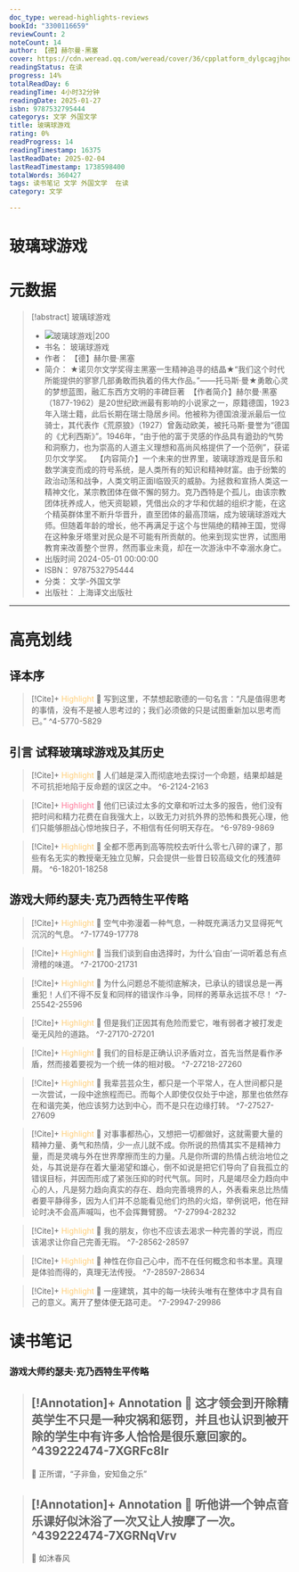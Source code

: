 ```yaml
---
doc_type: weread-highlights-reviews
bookId: "3300116659"
reviewCount: 2
noteCount: 14
author: 【德】赫尔曼·黑塞
cover: https://cdn.weread.qq.com/weread/cover/36/cpplatform_dylgcagjhooeuy3lrwascj/t7_cpplatform_dylgcagjhooeuy3lrwascj1727685767.jpg
readingStatus: 在读
progress: 14%
totalReadDay: 6
readingTime: 4小时32分钟
readingDate: 2025-01-27
isbn: 9787532795444
categorys: 文学 外国文学
title: 玻璃球游戏
rating: 0%
readProgress: 14
readingTimestamp: 16375
lastReadDate: 2025-02-04
lastReadTimestamp: 1738598400
totalWords: 360427
tags: 读书笔记 文学 外国文学  在读
category: 文学

---
```


# 玻璃球游戏

# 元数据
> [!abstract] 玻璃球游戏
> - ![ 玻璃球游戏|200](https://cdn.weread.qq.com/weread/cover/36/cpplatform_dylgcagjhooeuy3lrwascj/t7_cpplatform_dylgcagjhooeuy3lrwascj1727685767.jpg)
> - 书名： 玻璃球游戏
> - 作者： 【德】赫尔曼·黑塞
> - 简介： ★诺贝尔文学奖得主黑塞一生精神追寻的结晶★“我们这个时代所能提供的寥寥几部勇敢而执着的伟大作品。”——托马斯·曼★勇敢心灵的梦想蓝图，融汇东西方文明的丰碑巨著  【作者简介】赫尔曼·黑塞（1877-1962）是20世纪欧洲最有影响的小说家之一，原籍德国，1923年入瑞士籍，此后长期在瑞士隐居乡间。他被称为德国浪漫派最后一位骑士，其代表作《荒原狼》（1927）曾轰动欧美，被托马斯·曼誉为“德国的《尤利西斯》”。1946年，“由于他的富于灵感的作品具有遒劲的气势和洞察力，也为崇高的人道主义理想和高尚风格提供了一个范例”，获诺贝尔文学奖。  【内容简介】一个未来的世界里，玻璃球游戏是音乐和数学演变而成的符号系统，是人类所有的知识和精神财富。由于纷繁的政治动荡和战争，人类文明正面l临毁灭的威胁。为拯救和宣扬人类这一精神文化，某宗教团体在做不懈的努力。克乃西特是个孤儿，由该宗教团体抚养成人，他天资聪颖，凭借出众的才华和优越的组织才能，在这个精英群体里不断升华晋升，直至团体的最高顶端，成为玻璃球游戏大师。但随着年龄的增长，他不再满足于这个与世隔绝的精神王国，觉得在这种象牙塔里对民众是不可能有所贡献的。他来到现实世界，试图用教育来改善整个世界，然而事业未竟，却在一次游泳中不幸溺水身亡。
> - 出版时间 2024-05-01 00:00:00
> - ISBN： 9787532795444
> - 分类： 文学-外国文学
> - 出版社： 上海译文出版社



---

# 高亮划线

## 译本序

> [!Cite]+ <span style="color: #ffce78;">Highlight</span>
> 📌 写到这里，不禁想起歌德的一句名言：“凡是值得思考的事情，没有不是被人思考过的；我们必须做的只是试图重新加以思考而已。”
> ^4-5770-5829
## 引言 试释玻璃球游戏及其历史

> [!Cite]+ <span style="color: #ffce78;">Highlight</span>
> 📌 人们越是深入而彻底地去探讨一个命题，结果却越是不可抗拒地陷于反命题的误区之中。
> ^6-2124-2163

> [!Cite]+ <span style="color: #ff7898;">Highlight</span>
> 📌 他们已读过太多的文章和听过太多的报告，他们没有把时间和精力花费在自我强大上，以致无力对抗外界的恐怖和畏死心理，他们只能够胆战心惊地挨日子，不相信有任何明天存在。
> ^6-9789-9869

> [!Cite]+ <span style="color: #ffce78;">Highlight</span>
> 📌 全都不愿再到高等院校去听什么零七八碎的课了，那些有名无实的教授毫无独立见解，只会提供一些昔日较高级文化的残渣碎屑。
> ^6-18201-18258
## 游戏大师约瑟夫·克乃西特生平传略

> [!Cite]+ <span style="color: #ffce78;">Highlight</span>
> 📌 空气中弥漫着一种气息，一种既充满活力又显得死气沉沉的气息。
> ^7-17749-17778

> [!Cite]+ <span style="color: #ffce78;">Highlight</span>
> 📌 当我们谈到自由选择时，为什么‘自由’一词听着总有点滑稽的味道。
> ^7-21700-21731

> [!Cite]+ <span style="color: #ffce78;">Highlight</span>
> 📌 为什么问题总不能彻底解决，已承认的错误总是一再重犯！人们不得不反复和同样的错误作斗争，同样的莠草永远拔不尽！
> ^7-25542-25596

> [!Cite]+ <span style="color: #ffce78;">Highlight</span>
> 📌 但是我们正因其有危险而爱它，唯有弱者才被打发走毫无风险的道路。
> ^7-27170-27201

> [!Cite]+ <span style="color: #ffce78;">Highlight</span>
> 📌 我们的目标是正确认识矛盾对立，首先当然是看作矛盾，然而接着要视为一个统一体的相对极。
> ^7-27218-27260

> [!Cite]+ <span style="color: #ffce78;">Highlight</span>
> 📌 我辈芸芸众生，都只是一个平常人，在人世间都只是一次尝试，一段中途旅程而已。而每个人即使仅仅处于中途，那里也依然存在和谐完美，他应该努力达到中心，而不是只在边缘打转。
> ^7-27527-27609

> [!Cite]+ <span style="color: #ffce78;">Highlight</span>
> 📌 对事事都热心，又想把一切都做好，这就需要大量的精神力量、勇气和热情，少一点儿就不成。你所说的热情其实不是精神力量，而是灵魂与外在世界摩擦而生的力量。凡是你所谓的热情占统治地位之处，与其说是存在着大量渴望和雄心，倒不如说是把它们导向了自我孤立的错误目标，并因而形成了紧张压抑的时代气氛。同时，凡是竭尽全力趋向中心的人，凡是努力趋向真实的存在、趋向完善境界的人，外表看来总比热情者要平静得多，因为人们并不总能看见他们灼热的火焰，举例说吧，他在辩论时决不会高声喊叫，也不会挥舞臂膀。
> ^7-27994-28232

> [!Cite]+ <span style="color: #ffce78;">Highlight</span>
> 📌 我的朋友，你也不应该去渴求一种完善的学说，而应该渴求让你自己完善无瑕。
> ^7-28562-28597

> [!Cite]+ <span style="color: #ffce78;">Highlight</span>
> 📌 神性在你自己心中，而不在任何概念和书本里。真理是体验而得的，真理无法传授。
> ^7-28597-28634

> [!Cite]+ <span style="color: #ffce78;">Highlight</span>
> 📌 一座建筑，其中的每一块砖头唯有在整体中才具有自己的意义。离开了整体便无路可走。
> ^7-29947-29986
# 读书笔记

### 游戏大师约瑟夫·克乃西特生平传略

> [!Annotation]+ <span style="color: ;">Annotation</span>
> 📌 这才领会到开除精英学生不只是一种灾祸和惩罚，并且也认识到被开除的学生中有许多人恰恰是很乐意回家的。 
> ^439222474-7XGRFc8lr
> ---
> 💭 正所谓，“子非鱼，安知鱼之乐”

> [!Annotation]+ <span style="color: ;">Annotation</span>
> 📌 听他讲一个钟点音乐课好似沐浴了一次又让人按摩了一次。 
> ^439222474-7XGRNqVrv
> ---
> 💭 如沐春风
